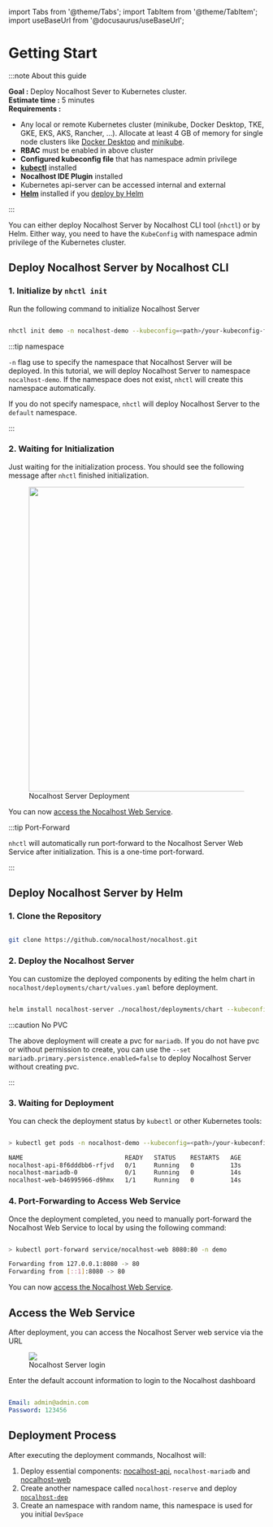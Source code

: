 import Tabs from '@theme/Tabs';
import TabItem from '@theme/TabItem';
import useBaseUrl from '@docusaurus/useBaseUrl';

# Getting Start

:::note About this guide

**Goal :** Deploy Nocalhost Sever to Kubernetes cluster. <br /> **Estimate time :** 5 minutes <br /> **Requirements :**
- Any local or remote Kubernetes cluster (minikube, Docker Desktop, TKE, GKE, EKS, AKS, Rancher, ...). Allocate at least 4 GB of memory for single node clusters like [Docker Desktop](https://docs.docker.com/docker-for-mac/kubernetes/) and [minikube](https://minikube.sigs.k8s.io/docs/start/).
- **RBAC** must be enabled in above cluster
- **Configured kubeconfig file** that has namespace admin privilege
- **[kubectl](https://kubernetes.io/docs/tasks/tools/)** installed
- **Nocalhost IDE Plugin** installed
- Kubernetes api-server can be accessed internal and external
- **[Helm](https://helm.sh/docs/intro/install/)** installed if you [deploy by Helm](#deploy-by-helm)

:::

You can either deploy Nocalhost Server by Nocalhost CLI tool (`nhctl`) or by Helm. Either way, you need to have the `KubeConfig` with namespace admin privilege of the Kubernetes cluster.

## Deploy Nocalhost Server by Nocalhost CLI

### 1. Initialize by `nhctl init`

Run the following command to initialize Nocalhost Server

```bash 

nhctl init demo -n nocalhost-demo --kubeconfig=<path>/your-kubeconfig-file
```

:::tip namespace

`-n` flag use to specify the namespace that Nocalhost Server will be deployed. In this tutorial, we will deploy Nocalhost Server to namespace `nocalhost-demo`. If the namespace does not exist, `nhctl` will create this namespace automatically.

If you do not specify namespace, `nhctl` will deploy Nocalhost Server to the `default` namespace.

:::

### 2. Waiting for Initialization

Just waiting for the initialization process. You should see the following message after `nhctl` finished initialization.

<figure className="img-frame">
  <img className="gif-img" src={useBaseUrl('/img/server/server-deployed.png')} width="600"/>
  <figcaption>Nocalhost Server Deployment</figcaption>
</figure>

You can now [access the Nocalhost Web Service](#access-the-web-service).

:::tip Port-Forward

`nhctl` will automatically run port-forward to the Nocalhost Server Web Service after initialization. This is a one-time port-forward.

:::

## Deploy Nocalhost Server by Helm

### 1. Clone the Repository

```bash

git clone https://github.com/nocalhost/nocalhost.git

```

### 2. Deploy the Nocalhost Server

You can customize the deployed components by editing the helm chart in `nocalhost/deployments/chart/values.yaml` before deployment.

```bash

helm install nocalhost-server ./nocalhost/deployments/chart --kubeconfig=<path>/your-kubeconfig-file -n nocalhost-demo

```

:::caution No PVC

The above deployment will create a pvc for `mariadb`. If you do not have pvc or without permission to create, you can use the `--set mariadb.primary.persistence.enabled=false` to deploy Nocalhost Server without creating pvc.

:::

### 3. Waiting for Deployment

You can check the deployment status by `kubectl` or other Kubernetes tools:

```bash

> kubectl get pods -n nocalhost-demo --kubeconfig=<path>/your-kubeconfig-file

NAME                            READY   STATUS    RESTARTS   AGE
nocalhost-api-8f6dddbb6-rfjvd   0/1     Running   0          13s
nocalhost-mariadb-0             0/1     Running   0          14s
nocalhost-web-b46995966-d9hmx   1/1     Running   0          14s

```

### 4. Port-Forwarding to Access Web Service

Once the deployment completed, you need to manually port-forward the Nocalhost Web Service to local by using the following command:

```bash

> kubectl port-forward service/nocalhost-web 8080:80 -n demo   

Forwarding from 127.0.0.1:8080 -> 80
Forwarding from [::1]:8080 -> 80

```

You can now [access the Nocalhost Web Service](#access-the-web-service).

## Access the Web Service

After deployment, you can access the Nocalhost Server web service via the URL

<figure className="img-frame">
  <img className="gif-img" src={useBaseUrl('/img/server/server-login.jpg')} />
  <figcaption>Nocalhost Server login</figcaption>
</figure>

Enter the default account information to login to the Nocalhost dashboard

```yaml title="Username and Password to access web service"

Email: admin@admin.com
Password: 123456

```

## Deployment Process

After executing the deployment commands, Nocalhost will:

1. Deploy essential components: [nocalhost-api](./server-overview#nocalhost-api), `nocalhost-mariadb` and [nocalhost-web](./server-overview#nocalhost-web)
2. Create another namespace called `nocalhost-reserve` and deploy [`nocalhost-dep`](./nh-dep)
3. Create an namespace with random name, this namespace is used for you initial `DevSpace`


